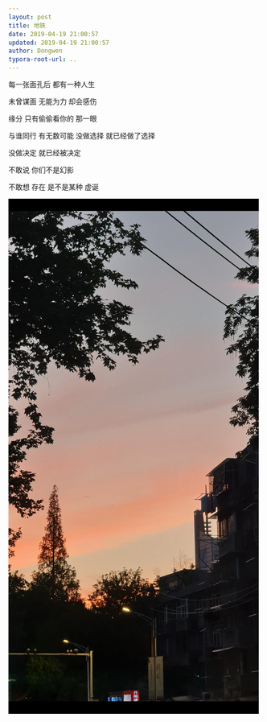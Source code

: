 ```yaml
---
layout: post
title: 地铁
date: 2019-04-19 21:00:57
updated: 2019-04-19 21:00:57
author: Dongwen
typora-root-url: ..
---
```




每一张面孔后
都有一种人生

未曾谋面
无能为力
却会感伤

缘分
只有偷偷看你的
那一眼

与谁同行
有无数可能
没做选择
就已经做了选择

没做决定
就已经被决定

不敢说
你们不是幻影

不敢想
存在
是不是某种
虚诞

 ![](/img/in-post/x60106088.jpg)

